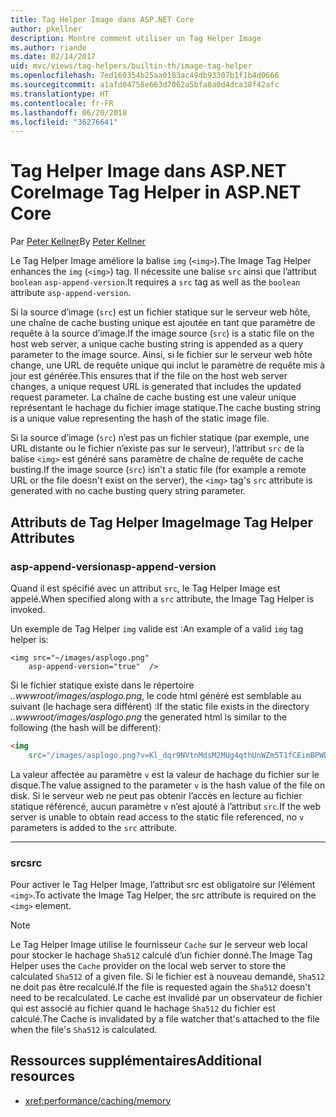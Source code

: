 ```yaml
---
title: Tag Helper Image dans ASP.NET Core
author: pkellner
description: Montre comment utiliser un Tag Helper Image
ms.author: riande
ms.date: 02/14/2017
uid: mvc/views/tag-helpers/builtin-th/image-tag-helper
ms.openlocfilehash: 7ed160354b25aa0183ac49db93307b1f1b4d0666
ms.sourcegitcommit: a1afd04758e663d7062a5bfa8a0d4dca38f42afc
ms.translationtype: HT
ms.contentlocale: fr-FR
ms.lasthandoff: 06/20/2018
ms.locfileid: "36276641"
---
```

# <a name="image-tag-helper-in-aspnet-core"></a><span data-ttu-id="ca3d0-103">Tag Helper Image dans ASP.NET Core</span><span class="sxs-lookup"><span data-stu-id="ca3d0-103">Image Tag Helper in ASP.NET Core</span></span>

<span data-ttu-id="ca3d0-104">Par [Peter Kellner](http://peterkellner.net)</span><span class="sxs-lookup"><span data-stu-id="ca3d0-104">By [Peter Kellner](http://peterkellner.net)</span></span> 

<span data-ttu-id="ca3d0-105">Le Tag Helper Image améliore la balise `img` (`<img>`).</span><span class="sxs-lookup"><span data-stu-id="ca3d0-105">The Image Tag Helper enhances the `img` (`<img>`) tag.</span></span> <span data-ttu-id="ca3d0-106">Il nécessite une balise `src` ainsi que l’attribut `boolean` `asp-append-version`.</span><span class="sxs-lookup"><span data-stu-id="ca3d0-106">It requires a `src` tag as well as the `boolean` attribute `asp-append-version`.</span></span>

<span data-ttu-id="ca3d0-107">Si la source d’image (`src`) est un fichier statique sur le serveur web hôte, une chaîne de cache busting unique est ajoutée en tant que paramètre de requête à la source d’image.</span><span class="sxs-lookup"><span data-stu-id="ca3d0-107">If the image source (`src`) is a static file on the host web server, a unique cache busting string is appended as a query parameter to the image source.</span></span> <span data-ttu-id="ca3d0-108">Ainsi, si le fichier sur le serveur web hôte change, une URL de requête unique qui inclut le paramètre de requête mis à jour est générée.</span><span class="sxs-lookup"><span data-stu-id="ca3d0-108">This ensures that if the file on the host web server changes, a unique request URL is generated that includes the updated request parameter.</span></span> <span data-ttu-id="ca3d0-109">La chaîne de cache busting est une valeur unique représentant le hachage du fichier image statique.</span><span class="sxs-lookup"><span data-stu-id="ca3d0-109">The cache busting string is a unique value representing the hash of the static image file.</span></span>

<span data-ttu-id="ca3d0-110">Si la source d’image (`src`) n’est pas un fichier statique (par exemple, une URL distante ou le fichier n’existe pas sur le serveur), l’attribut `src` de la balise `<img>` est généré sans paramètre de chaîne de requête de cache busting.</span><span class="sxs-lookup"><span data-stu-id="ca3d0-110">If the image source (`src`) isn't a static file (for example a remote URL or the file doesn't exist on the server), the `<img>` tag's `src` attribute is generated with no cache busting query string parameter.</span></span>

## <a name="image-tag-helper-attributes"></a><span data-ttu-id="ca3d0-111">Attributs de Tag Helper Image</span><span class="sxs-lookup"><span data-stu-id="ca3d0-111">Image Tag Helper Attributes</span></span>


### <a name="asp-append-version"></a><span data-ttu-id="ca3d0-112">asp-append-version</span><span class="sxs-lookup"><span data-stu-id="ca3d0-112">asp-append-version</span></span>

<span data-ttu-id="ca3d0-113">Quand il est spécifié avec un attribut `src`, le Tag Helper Image est appelé.</span><span class="sxs-lookup"><span data-stu-id="ca3d0-113">When specified along with a `src` attribute, the Image Tag Helper is invoked.</span></span>

<span data-ttu-id="ca3d0-114">Un exemple de Tag Helper `img` valide est :</span><span class="sxs-lookup"><span data-stu-id="ca3d0-114">An example of a valid `img` tag helper is:</span></span>

```cshtml
<img src="~/images/asplogo.png" 
    asp-append-version="true"  />
```

<span data-ttu-id="ca3d0-115">Si le fichier statique existe dans le répertoire *..wwwroot/images/asplogo.png*, le code html généré est semblable au suivant (le hachage sera différent) :</span><span class="sxs-lookup"><span data-stu-id="ca3d0-115">If the static file exists in the directory *..wwwroot/images/asplogo.png* the generated html is similar to the following (the hash will be different):</span></span>

```html
<img 
    src="/images/asplogo.png?v=Kl_dqr9NVtnMdsM2MUg4qthUnWZm5T1fCEimBPWDNgM"/>
```

<span data-ttu-id="ca3d0-116">La valeur affectée au paramètre `v` est la valeur de hachage du fichier sur le disque.</span><span class="sxs-lookup"><span data-stu-id="ca3d0-116">The value assigned to the parameter `v` is the hash value of the file on disk.</span></span> <span data-ttu-id="ca3d0-117">Si le serveur web ne peut pas obtenir l’accès en lecture au fichier statique référencé, aucun paramètre `v` n’est ajouté à l’attribut `src`.</span><span class="sxs-lookup"><span data-stu-id="ca3d0-117">If the web server is unable to obtain read access to the static file referenced,  no `v` parameters is added to the `src` attribute.</span></span>

- - -

### <a name="src"></a><span data-ttu-id="ca3d0-118">src</span><span class="sxs-lookup"><span data-stu-id="ca3d0-118">src</span></span>

<span data-ttu-id="ca3d0-119">Pour activer le Tag Helper Image, l’attribut src est obligatoire sur l’élément `<img>`.</span><span class="sxs-lookup"><span data-stu-id="ca3d0-119">To activate the Image Tag Helper, the src attribute is required on the `<img>` element.</span></span> 

> [!NOTE]
> <span data-ttu-id="ca3d0-120">Le Tag Helper Image utilise le fournisseur `Cache` sur le serveur web local pour stocker le hachage `Sha512` calculé d’un fichier donné.</span><span class="sxs-lookup"><span data-stu-id="ca3d0-120">The Image Tag Helper uses the `Cache` provider on the local web server to store the calculated `Sha512` of a given file.</span></span> <span data-ttu-id="ca3d0-121">Si le fichier est à nouveau demandé, `Sha512` ne doit pas être recalculé.</span><span class="sxs-lookup"><span data-stu-id="ca3d0-121">If the file is requested again the `Sha512` doesn't need to be recalculated.</span></span> <span data-ttu-id="ca3d0-122">Le cache est invalidé par un observateur de fichier qui est associé au fichier quand le hachage `Sha512` du fichier est calculé.</span><span class="sxs-lookup"><span data-stu-id="ca3d0-122">The Cache is invalidated by a file watcher that's attached to the file when the file's `Sha512` is calculated.</span></span>

## <a name="additional-resources"></a><span data-ttu-id="ca3d0-123">Ressources supplémentaires</span><span class="sxs-lookup"><span data-stu-id="ca3d0-123">Additional resources</span></span>

* <xref:performance/caching/memory>
